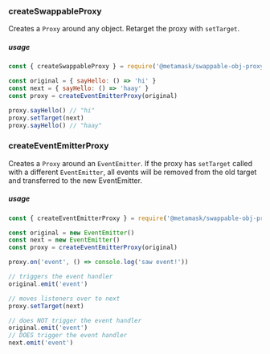 ### createSwappableProxy

Creates a `Proxy` around any object. Retarget the proxy with `setTarget`.

##### usage
```js
const { createSwappableProxy } = require('@metamask/swappable-obj-proxy')

const original = { sayHello: () => 'hi' }
const next = { sayHello: () => 'haay' }
const proxy = createEventEmitterProxy(original)

proxy.sayHello() // "hi"
proxy.setTarget(next)
proxy.sayHello() // "haay"
```

### createEventEmitterProxy

Creates a `Proxy` around an `EventEmitter`. If the proxy has `setTarget` called with a different `EventEmitter`, all events will be removed from the old target and transferred to the new EventEmitter.

##### usage
```js
const { createEventEmitterProxy } = require('@metamask/swappable-obj-proxy')

const original = new EventEmitter()
const next = new EventEmitter()
const proxy = createEventEmitterProxy(original)

proxy.on('event', () => console.log('saw event!'))

// triggers the event handler
original.emit('event')

// moves listeners over to next
proxy.setTarget(next)

// does NOT trigger the event handler
original.emit('event')
// DOES trigger the event handler
next.emit('event')
```
